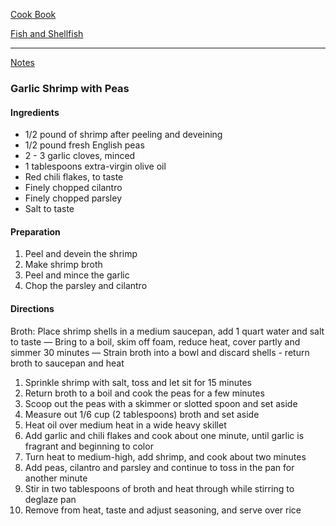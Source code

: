 [Cook Book](https://github.com/vmsmith/CookBook/blob/master/README.md)  

[Fish and Shellfish](https://github.com/vmsmith/CookBook/blob/master/fish-shellfish.md)  

-----  

[Notes](https://github.com/vmsmith/CookBook/blob/master/notes.md)  

### Garlic Shrimp with Peas  

#### Ingredients  

* 1/2 pound of shrimp after peeling and deveining  
* 1/2 pound fresh English peas  
* 2 - 3 garlic cloves, minced
* 1 tablespoons extra-virgin olive oil
* Red chili flakes, to taste
* Finely chopped cilantro
* Finely chopped parsley
* Salt to taste

#### Preparation  

1. Peel and devein the shrimp  
2. Make shrimp broth  
3. Peel and mince the garlic  
4. Chop the parsley and cilantro  

#### Directions  

Broth: Place shrimp shells in a medium saucepan, add 1 quart water and salt to taste — Bring to a boil, skim off foam, reduce heat, cover partly and simmer 30 minutes — Strain broth into a bowl and discard shells - return broth to saucepan and heat

1. Sprinkle shrimp with salt, toss and let sit for 15 minutes  
2. Return broth to a boil and cook the peas for a few minutes    
3. Scoop out the peas with a skimmer or slotted spoon and set aside  
4. Measure out 1/6 cup (2 tablespoons) broth and set aside  
5. Heat oil over medium heat in a wide heavy skillet   
6. Add garlic and chili flakes and cook about one minute, until garlic is fragrant and beginning to color  
7. Turn heat to medium-high, add shrimp, and cook about two minutes  
8. Add peas, cilantro and parsley and continue to toss in the pan for another minute  
9. Stir in two tablespoons of broth and heat through while stirring to deglaze pan  
10. Remove from heat, taste and adjust seasoning, and serve over rice  
